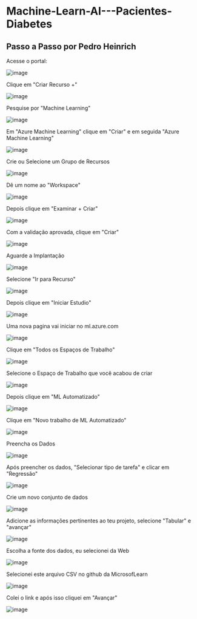 # Machine-Learn-AI---Pacientes-Diabetes

## Passo a Passo por Pedro Heinrich

Acesse o portal:

![image](https://github.com/pedroheinrich/Machine-Learn-AI---Pacientes-Diabetes/assets/97209403/1195b4c2-51b3-4033-b9ee-93b5f521c375)


Clique em "Criar Recurso +"

![image](https://github.com/pedroheinrich/Machine-Learn-AI---Pacientes-Diabetes/assets/97209403/2ae797ad-f87b-45e5-b27f-e0a65b36a6e6)


Pesquise por "Machine Learning"

![image](https://github.com/pedroheinrich/Machine-Learn-AI---Pacientes-Diabetes/assets/97209403/c7ceed88-fec6-447a-8d9f-dc0971e5b18f)


Em "Azure Machine Learning" clique em "Criar" e em seguida "Azure Machine Learning"

![image](https://github.com/pedroheinrich/Machine-Learn-AI---Pacientes-Diabetes/assets/97209403/8c6fcec1-309e-487b-afdd-140bc997f305)


Crie ou Selecione um Grupo de Recursos

![image](https://github.com/pedroheinrich/Machine-Learn-AI---Pacientes-Diabetes/assets/97209403/eba1983b-53a7-4346-8da7-dcfdb42b97e3)


Dê um nome ao "Workspace"

![image](https://github.com/pedroheinrich/Machine-Learn-AI---Pacientes-Diabetes/assets/97209403/f879fe20-ee43-480a-b61a-9b15d87b18f8)


Depois clique em "Examinar + Criar" 

![image](https://github.com/pedroheinrich/Machine-Learn-AI---Pacientes-Diabetes/assets/97209403/c59b2bc1-d3ef-40b5-8aa5-f170036178e1)


Com a validação aprovada, clique em "Criar"

![image](https://github.com/pedroheinrich/Machine-Learn-AI---Pacientes-Diabetes/assets/97209403/746a011d-89d0-4fe8-bfe2-2458224893cc)


Aguarde a Implantação

![image](https://github.com/pedroheinrich/Machine-Learn-AI---Pacientes-Diabetes/assets/97209403/321e515b-d2e2-4870-ba57-726a27871367)


Selecione "Ir para Recurso"

![image](https://github.com/pedroheinrich/Machine-Learn-AI---Pacientes-Diabetes/assets/97209403/b5a01a1d-b4c7-41db-a9ea-754f15c7f285)


Depois clique em "Iniciar Estudio"

![image](https://github.com/pedroheinrich/Machine-Learn-AI---Pacientes-Diabetes/assets/97209403/ef7e5fb5-b93f-4820-ae3c-a4dc0773330a)



Uma nova pagina vai iniciar no ml.azure.com

![image](https://github.com/pedroheinrich/Machine-Learn-AI---Pacientes-Diabetes/assets/97209403/41a68110-aee4-4949-bdbd-7742e18082f7)

Clique em "Todos os Espaços de Trabalho"

![image](https://github.com/pedroheinrich/Machine-Learn-AI---Pacientes-Diabetes/assets/97209403/eaee4ea5-a9a6-42c8-8bdf-7e3bb807a5d4)


Selecione o Espaço de Trabalho que você acabou de criar

![image](https://github.com/pedroheinrich/Machine-Learn-AI---Pacientes-Diabetes/assets/97209403/9c45d9ea-6a54-46fc-a7ea-f0361f1e593a)

Depois clique em "ML Automatizado"

![image](https://github.com/pedroheinrich/Machine-Learn-AI---Pacientes-Diabetes/assets/97209403/c185f364-9d9e-40d2-8c38-bac32f86112f)

Clique em  "Novo trabalho de ML Automatizado"

![image](https://github.com/pedroheinrich/Machine-Learn-AI---Pacientes-Diabetes/assets/97209403/f44252c1-d967-493b-b8da-dce6f2cdaf96)


Preencha os Dados 

![image](https://github.com/pedroheinrich/Machine-Learn-AI---Pacientes-Diabetes/assets/97209403/267ed10c-07c2-4f31-a956-90feb9b0dd5b)

Após preencher os dados, "Selecionar tipo de tarefa" e clicar em "Regressão"

![image](https://github.com/pedroheinrich/Machine-Learn-AI---Pacientes-Diabetes/assets/97209403/bff9d8cf-88ec-4b30-b0cc-04569dbcb823)


Crie um novo conjunto de dados

![image](https://github.com/pedroheinrich/Machine-Learn-AI---Pacientes-Diabetes/assets/97209403/e77a7478-6abf-4ee3-9cdd-b9f81d134515)

Adicione as informações pertinentes ao teu projeto, selecione "Tabular" e "avançar"

![image](https://github.com/pedroheinrich/Machine-Learn-AI---Pacientes-Diabetes/assets/97209403/655d8ec4-1460-498c-9d35-7dea8dcf0d54)

Escolha a fonte dos dados, eu selecionei da Web

![image](https://github.com/pedroheinrich/Machine-Learn-AI---Pacientes-Diabetes/assets/97209403/2df50198-1777-4a73-921b-d13bbb6f223d)


Selecionei este arquivo CSV no github da MicrosofLearn 

![image](https://github.com/pedroheinrich/Machine-Learn-AI---Pacientes-Diabetes/assets/97209403/01388086-9e65-4cc6-908c-816b417067da)

Colei o link e após isso cliquei em "Avançar"

![image](https://github.com/pedroheinrich/Machine-Learn-AI---Pacientes-Diabetes/assets/97209403/3daea91c-9a92-4fc6-b9d0-4a2af8a051cf)







